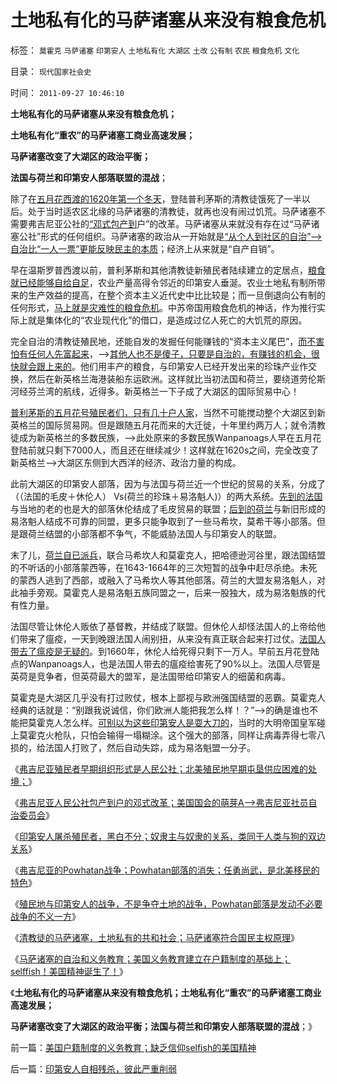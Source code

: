 # 土地私有化的马萨诸塞从来没有粮食危机

标签： `莫霍克` `马萨诸塞` `印第安人` `土地私有化` `大湖区` `土改` `公有制` `农民` `粮食危机` `文化` 

目录： `现代国家社会史`

时间： `2011-09-27 10:46:10`

**土地私有化的马萨诸塞从来没有粮食危机；**

**土地私有化“重农”的马萨诸塞工商业高速发展；**

**马萨诸塞改变了大湖区的政治平衡；**

**法国与荷兰和印第安人部落联盟的混战**；

除了在[五月花西渡的1620年第一个冬天](../../../2011/8/16/五月花号登陆点的印第安社会很原始.md)，登陆普利茅斯的清教徒饿死了一半以后。处于当时适农区北缘的马萨诸塞的清教徒，就再也没有闹过饥荒。马萨诸塞不需要弗吉尼亚公社的[“邓式包产到](../../../2010/4/24/后工业化时代应该从1933年真正开始.md)户”的改革。马萨诸塞从来就没有存在过“马萨诸塞公社”形式的任何组织。马萨诸塞的政治从一开始就是[“从个人到社区的自治”——>自治比“一人一票”更能反映民主的本质](../../../2009/9/5/参考西方成功的经验不要偷换人权概念.md)；经济上从来就是“自产自销”。

早在温斯罗普西渡以前，普利茅斯和其他清教徒新殖民者陆续建立的定居点，[粮食就已经能够自给自足](../../../2011/7/12/粮食从来没有危机，土地公有制是农村问题根源.md)，农业产量高得令邻近的印第安人垂涎。农业土地私有制所带来的生产效益的提高，在整个资本主义近代史中比比较是；而一旦倒退向公有制的任何形式，[马上就是灾难性的粮食危机](../../../2011/1/9/市场经济不存在粮食危机.md)。中苏帝国用粮食危机的神话，作为推行实际上就是集体化的“农业现代化”的借口，是造成过亿人死亡的大饥荒的原因。

完全自治的清教徒殖民地，还能自发的发掘任何能赚钱的“资本主义尾巴”，[而不害怕有任何人先富起来](../../../2009/10/26/允许一些地区先富起来.md)，——>[其他人也不是傻子，只要是自治的，有赚钱的机会，很快就会跟上来的](../../../2009/9/15/极限垄断初始分布也能最终均富.md)。他们用丰产的粮食，与印第安人已经开发出来的珍珠产业作交换，然后在新英格兰海港装船东运欧洲。这样就比当初法国和荷兰，要绕道劳伦斯河经芬兰湾的航线，近得多。新英格兰一下子成了大湖区的国际贸易中心！

[普利茅斯的五月花号殖民者们，只有几十户人家](../../../2010/4/19/《五月花号公约》有什么先决条件.md)，当然不可能搅动整个大湖区到新英格兰的国际贸易网。但是跟随五月花而来的大迁徙，十年里约两万人；就令清教徒成为新英格兰的多数民族，——>此处原来的多数民族Wanpanoags人早在五月花登陆前就只剩下7000人，而且还在继续减少！这样就在1620s之间，完全改变了新英格兰——>大湖区东侧到大西洋的经济、政治力量的构成。

此前大湖区的印第安人部落，因为与法国与荷兰近一个世纪的贸易的关系，分成了（（法国的毛皮＋休伦人） Vs(荷兰的珍珠＋易洛魁人)）的两大系统。[先到的法国](../../../2011/8/20/法国的欧洲千年二奶命.md)与当地的老的也是大的部落休伦结成了毛皮贸易的联盟；[后到的荷兰](../../../2011/8/20/三败俱伤的（法）英荷战争.md)与新旧形成的易洛魁人结成不可靠的同盟，更多只能争取到了一些马希坎，莫希干等小部落。但是跟荷兰结盟的小部落都不争气，不能威胁法国人与印第安人的联盟。

末了儿，[荷兰自已派兵](../../../2011/8/19/“成也行会，败也行会”的荷兰和威尼斯.md)，联合马希坎人和莫霍克人，把哈德逊河谷里，跟法国结盟的不听话的小部落蒙西等，在1643-1664年的三次短暂的战争中赶尽杀绝。未死的蒙西人逃到了西部，或融入了马希坎人等其他部落。荷兰的大盟友易洛魁人，对此袖手旁观。莫霍克人是易洛魁五族同盟之一，后来一股独大，成为易洛魁族的代有性力量。

法国尽管让休伦人贩依了基督教，并结成了联盟。但休伦人却怪法国人的上帝给他们带来了瘟疫，一天到晚跟法国人闹别扭，从来没有真正联合起来打过仗。[法国人带去了瘟疫是无疑的](../../../2010/10/29/殖民地属民的真实处境；新大陆居民的恶梦是病毒.md)。到1660年，休伦人给死得只剩下一万人。早前五月花登陆点的Wanpanoags人，也是法国人带去的瘟疫给害死了90%以上。法国人尽管是英荷是竞争者，但英荷最大的盟军，是法国带给印第安人的细菌和病毒。

莫霍克是大湖区几乎没有打过败仗，根本上鄙视与欧洲强国结盟的恶霸。莫霍克人经典的话就是：“别跟我说诚信，你们欧洲人能把我怎么样！？”——>的确是谁也不能把莫霍克人怎么样。[可别以为这些印第安人是耍大刀的](../../../2009/12/21/民智？不开？“长矛大刀对仗洋枪洋炮”.md)，当时的大明帝国皇军碰上莫霍克火枪队，只怕会输得一塌糊涂。这个强大的部落，同样让病毒弄得七零八损的，给法国人打败了，然后自动失踪，成为易洛魁盟一分子。

《[弗吉尼亚殖民者早期组织形式是人民公社；北美殖民地早期屯垦供应困难的处境；](../../../2011/9/25/弗吉尼亚人民公社，9000社员饿死了7000个！.md)》

《[弗吉尼亚人民公社包产到户的邓式改革；美国国会的萌芽A——>弗吉尼亚社员自治委员会](../../../2011/9/25/弗吉尼亚包产到户，美国国会雏形，黑奴制出现.md)》

《[印第安人屠杀殖民者，黑白不分；奴隶主与奴隶的关系，类同于人类与狗的双边关系](../../../2011/9/25/白奴有期徒刑7年，黑奴无期徒刑.md)》

《[弗吉尼亚的Powhatan战争；Powhatan部落的消失；任勇尚武，是北美移民的特色](../../../2011/9/25/弗吉尼亚VsPowhatan战争，任勇尚武是北美移民的特点.md)》

《[殖民地与印第安人的战争，不是争夺土地的战争，Powhatan部落是发动不必要战争的不义一方](../../../2011/9/25/殖民地印第安人战争，侵略者是印第安人.md)》

《[清教徒的马萨诸塞，土地私有的共和社会；马萨诸塞符合国民主权原理](../../../2011/9/27/首创土地私有的马萨诸塞符合国民主权原理.md)》

《[马萨诸塞的自治和义务教育；美国义务教育建立在户籍制度的基础上；selffish！美国精神诞生了！](../../../2011/9/27/美国户籍制度的义务教育；缺乏信仰selfish的美国精神.md)》

《**土地私有化的马萨诸塞从来没有粮食危机；土地私有化“重农”的马萨诸塞工商业高速发展；**

**马萨诸塞改变了大湖区的政治平衡；法国与荷兰和印第安人部落联盟的混战**；》



前一篇：[美国户籍制度的义务教育；缺乏信仰selfish的美国精神](../../../2011/9/27/美国户籍制度的义务教育；缺乏信仰selfish的美国精神.md)

后一篇：[印第安人自相残杀，彼此严重削弱](../../../2011/9/27/印第安人自相残杀，彼此严重削弱.md)